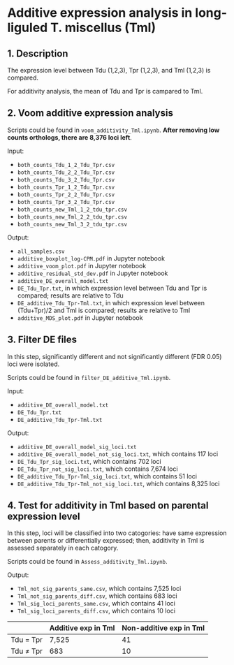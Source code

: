 # Additive expression analysis in long-liguled T. miscellus (Tml)

## 1. Description
The expression level between Tdu (1,2,3), Tpr (1,2,3), and Tml (1,2,3) is compared.

For additivity analysis, the mean of Tdu and Tpr is campared to Tml.

## 2. Voom additive expression analysis
Scripts could be found in `voom_additivity_Tml.ipynb`. **After removing low counts orthologs, there are 8,376 loci left**.

Input:
  - `both_counts_Tdu_1_2_Tdu_Tpr.csv`
  - `both_counts_Tdu_2_2_Tdu_Tpr.csv`
  - `both_counts_Tdu_3_2_Tdu_Tpr.csv`
  - `both_counts_Tpr_1_2_Tdu_Tpr.csv`
  - `both_counts_Tpr_2_2_Tdu_Tpr.csv`
  - `both_counts_Tpr_3_2_Tdu_Tpr.csv`
  - `both_counts_new_Tml_1_2_tdu_tpr.csv`
  - `both_counts_new_Tml_2_2_tdu_tpr.csv`
  - `both_counts_new_Tml_3_2_tdu_tpr.csv`

Output:
  - `all_samples.csv`
  - `additive_boxplot_log-CPM.pdf` in Jupyter notebook
  - `additive_voom_plot.pdf` in Jupyter notebook
  - `additive_residual_std_dev.pdf` in Jupyter notebook
  - `additive_DE_overall_model.txt`
  - `DE_Tdu_Tpr.txt`, in which expression level between Tdu and Tpr is compared; results are relative to Tdu
  - `DE_additive_Tdu_Tpr-Tml.txt`, in which expression level between (Tdu+Tpr)/2 and Tml is compared; results are relative to Tml
  - `additive_MDS_plot.pdf` in Jupyter notebook
  
## 3. Filter DE files
In this step, significantly different and not significantly different (FDR 0.05) loci were isolated.

Scripts could be found in `filter_DE_additive_Tml.ipynb`.

Input:
  - `additive_DE_overall_model.txt`
  - `DE_Tdu_Tpr.txt`
  - `DE_additive_Tdu_Tpr-Tml.txt`

Output:
  - `additive_DE_overall_model_sig_loci.txt`
  - `additive_DE_overall_model_not_sig_loci.txt`, which contains 117 loci
  - `DE_Tdu_Tpr_sig_loci.txt`, which contains 702 loci
  - `DE_Tdu_Tpr_not_sig_loci.txt`, which contains 7,674 loci
  - `DE_additive_Tdu_Tpr-Tml_sig_loci.txt`, which contains 51 loci
  - `DE_additive_Tdu_Tpr-Tml_not_sig_loci.txt`, which contains 8,325 loci

## 4. Test for additivity in Tml based on parental expression level
In this step, loci will be classified into two catogories: have same expression between parents or differentially expressed; then, additivity in Tml is assessed separately in each catogory.

Scripts could be found in `Assess_additivity_Tml.ipynb`.

Output:
  - `Tml_not_sig_parents_same.csv`, which contains 7,525 loci
  - `Tml_not_sig_parents_diff.csv`, which contains 683 loci
  - `Tml_sig_loci_parents_same.csv`, which contains 41 loci
  - `Tml_sig_loci_parents_diff.csv`, which contains 10 loci

|    | Additive exp in Tml | Non-additive exp in Tml |
| -- | -- | -- |
| Tdu = Tpr | 7,525 | 41 |
| Tdu ≠ Tpr | 683 | 10 |



